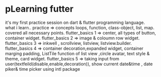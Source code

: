 # pLearning futter
it's my first practice session on dart & flutter programming language. </br>
what i learn..
practice => concepts loops, function, class-object, list, map. covered  all necessary points.
flutter_basics 1 => center, all types of button, container widget.
flutter_basics 2 => image & coloumn row widget.
flutter_basics 3 => inkwell , scrollview, listview, listview.builder.
flutter_basics 4 => container decoration,expanded widget, container marging padding, ListTile function of list view ,circle avatar, text style & theme, card widget.
flutter_basics 5 => taking input from user(textfeild(disable,enable,decoration)), show current date&time , date piker& time picker using intl package
